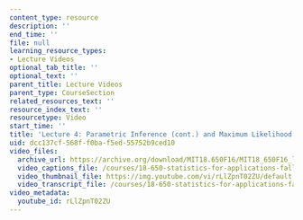 ```yaml
---
content_type: resource
description: ''
end_time: ''
file: null
learning_resource_types:
- Lecture Videos
optional_tab_title: ''
optional_text: ''
parent_title: Lecture Videos
parent_type: CourseSection
related_resources_text: ''
resource_index_text: ''
resourcetype: Video
start_time: ''
title: 'Lecture 4: Parametric Inference (cont.) and Maximum Likelihood Estimation'
uid: dcc137cf-568f-f0ba-f5ed-55752b9ced10
video_files:
  archive_url: https://archive.org/download/MIT18.650F16/MIT18_650F16_lec04_300k.mp4
  video_captions_file: /courses/18-650-statistics-for-applications-fall-2016/f53d61d7c6c25c70b7c9331c084db148_rLlZpnT02ZU.vtt
  video_thumbnail_file: https://img.youtube.com/vi/rLlZpnT02ZU/default.jpg
  video_transcript_file: /courses/18-650-statistics-for-applications-fall-2016/c4ea10c2bd797d21f8f4c5d61a8523f2_rLlZpnT02ZU.pdf
video_metadata:
  youtube_id: rLlZpnT02ZU
---
```

